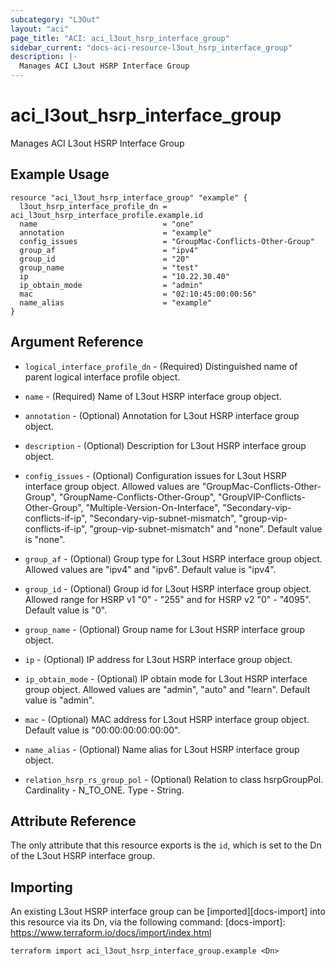 ```yaml
---
subcategory: "L3Out"
layout: "aci"
page_title: "ACI: aci_l3out_hsrp_interface_group"
sidebar_current: "docs-aci-resource-l3out_hsrp_interface_group"
description: |-
  Manages ACI L3out HSRP Interface Group
---
```


# aci_l3out_hsrp_interface_group

Manages ACI L3out HSRP Interface Group

## Example Usage

```hcl
resource "aci_l3out_hsrp_interface_group" "example" {
  l3out_hsrp_interface_profile_dn = aci_l3out_hsrp_interface_profile.example.id
  name                            = "one"
  annotation                      = "example"
  config_issues                   = "GroupMac-Conflicts-Other-Group"
  group_af                        = "ipv4"
  group_id                        = "20"
  group_name                      = "test"
  ip                              = "10.22.30.40"
  ip_obtain_mode                  = "admin"
  mac                             = "02:10:45:00:00:56"
  name_alias                      = "example"
}
```

## Argument Reference

- `logical_interface_profile_dn` - (Required) Distinguished name of parent logical interface profile object.
- `name` - (Required) Name of L3out HSRP interface group object.
- `annotation` - (Optional) Annotation for L3out HSRP interface group object.
- `description` - (Optional) Description for L3out HSRP interface group object.
- `config_issues` - (Optional) Configuration issues for L3out HSRP interface group object. Allowed values are "GroupMac-Conflicts-Other-Group", "GroupName-Conflicts-Other-Group", "GroupVIP-Conflicts-Other-Group", "Multiple-Version-On-Interface", "Secondary-vip-conflicts-if-ip", "Secondary-vip-subnet-mismatch", "group-vip-conflicts-if-ip", "group-vip-subnet-mismatch" and "none". Default value is "none".
- `group_af` - (Optional) Group type for L3out HSRP interface group object. Allowed values are "ipv4" and "ipv6". Default value is "ipv4".
- `group_id` - (Optional) Group id for L3out HSRP interface group object. Allowed range for HSRP v1 "0" - "255" and for HSRP v2 "0" - "4095". Default value is "0".
- `group_name` - (Optional) Group name for L3out HSRP interface group object.
- `ip` - (Optional) IP address for L3out HSRP interface group object.
- `ip_obtain_mode` - (Optional) IP obtain mode for L3out HSRP interface group object. Allowed values are "admin", "auto" and "learn". Default value is "admin".
- `mac` - (Optional) MAC address for L3out HSRP interface group object. Default value is "00:00:00:00:00:00".
- `name_alias` - (Optional) Name alias for L3out HSRP interface group object.

- `relation_hsrp_rs_group_pol` - (Optional) Relation to class hsrpGroupPol. Cardinality - N_TO_ONE. Type - String.

## Attribute Reference

The only attribute that this resource exports is the `id`, which is set to the
Dn of the L3out HSRP interface group.

## Importing

An existing L3out HSRP interface group can be [imported][docs-import] into this resource via its Dn, via the following command:
[docs-import]: https://www.terraform.io/docs/import/index.html

```
terraform import aci_l3out_hsrp_interface_group.example <Dn>
```
